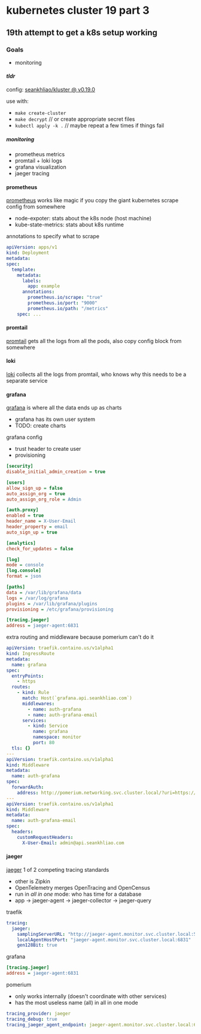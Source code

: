 # kubernetes cluster 19 part 3

## 19th attempt to get a k8s setup working

### Goals

- monitoring

#### _tldr_

config: [seankhliao/kluster @ v0.19.0][kluster]

use with:

- `make create-cluster`
- `make decrypt` // or create appropriate secret files
- `kubectl apply -k .` // maybe repeat a few times if things fail

##### monitoring

- prometheus metrics
- promtail + loki logs
- grafana visualization
- jaeger tracing

#### prometheus

[prometheus][prometheus] works like magic if you copy the giant kubernetes scrape config from somewhere

- node-expoter: stats about the k8s node (host machine)
- kube-state-metrics: stats about k8s runtime

annotations to specify what to scrape

```yaml
apiVersion: apps/v1
kind: Deployment
metadata:
spec:
  template:
    metadata:
      labels:
        app: example
      annotations:
        prometheus.io/scrape: "true"
        prometheus.io/port: "9000"
        prometheus.io/path: "/metrics"
    spec: ...
```

#### promtail

[promtail][promtail] gets all the logs from all the pods, also copy config block from somewhere

#### loki

[loki][loki] collects all the logs from promtail, who knows why this needs to be a separate service

#### grafana

[grafana][grafana] is where all the data ends up as charts

- grafana has its own user system
- TODO: create charts

grafana config

- trust header to create user
- provisioning

```ini
[security]
disable_initial_admin_creation = true

[users]
allow_sign_up = false
auto_assign_org = true
auto_assign_org_role = Admin

[auth.proxy]
enabled = true
header_name = X-User-Email
header_property = email
auto_sign_up = true

[analytics]
check_for_updates = false

[log]
mode = console
[log.console]
format = json

[paths]
data = /var/lib/grafana/data
logs = /var/log/grafana
plugins = /var/lib/grafana/plugins
provisioning = /etc/grafana/provisioning

[tracing.jaeger]
address = jaeger-agent:6831
```

extra routing and middleware because pomerium can't do it

```yaml
apiVersion: traefik.containo.us/v1alpha1
kind: IngressRoute
metadata:
  name: grafana
spec:
  entryPoints:
    - https
  routes:
    - kind: Rule
      match: Host(`grafana.api.seankhliao.com`)
      middlewares:
        - name: auth-grafana
        - name: auth-grafana-email
      services:
        - kind: Service
          name: grafana
          namespace: monitor
          port: 80
  tls: {}
---
apiVersion: traefik.containo.us/v1alpha1
kind: Middleware
metadata:
  name: auth-grafana
spec:
  forwardAuth:
    address: http://pomerium.networking.svc.cluster.local/?uri=https://grafana.api.seankhliao.com
---
apiVersion: traefik.containo.us/v1alpha1
kind: Middleware
metadata:
  name: auth-grafana-email
spec:
  headers:
    customRequestHeaders:
      X-User-Email: admin@api.seankhliao.com
```

#### jaeger

[jaeger][jaeger] 1 of 2 competing tracing standards

- other is Zipkin
- OpenTelemetry merges OpenTracing and OpenCensus
- run in _all in one_ mode: who has time for a database
- app -> jaeger-agent -> jaeger-collector -> jaeger-query

traefik

```yaml
tracing:
  jaeger:
    samplingServerURL: "http://jaeger-agent.monitor.svc.cluster.local:5778/sampling"
    localAgentHostPort: "jaeger-agent.monitor.svc.cluster.local:6831"
    gen128Bit: true
```

grafana

```ini
[tracing.jaeger]
address = jaeger-agent:6831
```

pomerium

- only works internally (doesn't coordinate with other services)
- has the most useless name (all) in all in one mode

```yaml
tracing_provider: jaeger
tracing_debug: true
tracing_jaeger_agent_endpoint: jaeger-agent.monitor.svc.cluster.local:6831
```

[jaeger]: https://www.jaegertracing.io/
[grafana]: https://grafana.com/
[loki]: https://github.com/grafana/loki/tree/master/docs
[promtail]: https://github.com/grafana/loki/blob/master/docs/clients/promtail/configuration.md
[prometheus]: https://prometheus.io/
[kluster]: https://github.com/seankhliao/kluster/tree/v0.19.1
